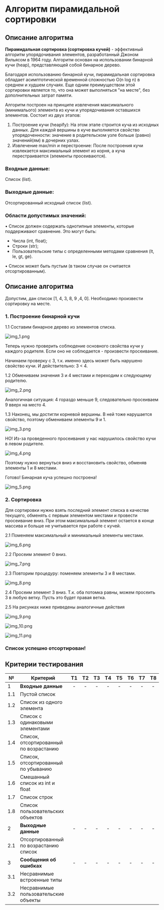 # Алгоритм пирамидальной сортировки

## Описание алгоритма

**Пирамидальная сортировка (сортировка кучей)** - эффективный алгоритм упорядочивания элементов, разработанный
Джоном Вильясом в 1964 году. Алгоритм основан на использовании бинарной кучи (heap), представляющей собой бинарное дерево.

Благодаря использованию бинарной кучи, пирамидальная сортировка обладает асимптотической временной сложностью O(n log n) в среднем и 
худшем случаях. Еще одним преимуществом этой сортировки является то, что она может выполняться "на месте", без дополнительных затрат памяти.

Алгоритм построен на принципе извлечения максимального (минималього) элемента из кучи и упорядочивания оставшихся элементов. Состоит из двух
этапов:

1. Построение кучи (heapify): На этом этапе строится куча из исходных данных. Для каждой вершины в куче выполняется свойство
 упорядоченности: значение в родительском узле больше (равно) значений(ям) в дочерних узлах.
2. Извлечение max/min и перестроение: После построения кучи извлекается максимальный элемент из корня, а куча перестраивается (элементы просеиваются).

### Входные данные:

Список (list).

### Выходные данные:

Отсортированный исходный список (list).

### Области допустимых значений:

• Список должен содержать однотипные элементы, которые поддерживают сравнение. Это могут быть:

- Числа (int, float);
- Строки (str);
- Пользовательские типы с определенными методами сравнения (lt, le, gt, ge).

• Список может быть пустым (в таком случае он считается отсортированным).

## Описание алгоритма

Допустим, дан список [1, 4, 3, 8, 9 ,4, 0]. Необходимо произвести сортировку на месте.

### 1. Построение бинарной кучи
1.1 Составим бинарное дерево из элементов списка. 

![img_1.png](images/img_1.png)

Теперь нужно проверить соблюдение основного свойства кучи у каждого родителя. Если оно не соблюдается - произвести просеивание.

Начинаем проверку с 3, т.к. именно здесь может быть нарушено свойство кучи. И действительно: 3 < 4.

1.2 Обмениваем значения 3 и 4 местами и переходим к следующему родителю.

![img_2.png](images/img_2.png)

Аналогичная ситуация: 4 гораздо меньше 9, следовательно просеиваем 9 вверх на место 4.

1.3 Наконец, мы достигли корневой вершины. В ней тоже нарушается свойство, поэтому обмениваем элементы 9 и 1.

![img_3.png](images/img_3.png)

НО! Из-за проведенного просеивания у нас нарушилось свойство кучи в левом родителе.

![img_4.png](images/img_4.png)

Поэтому нужно вернуться вниз и восстановить свойство, обменяв элементы 1 и 8 местами.

Готово! Бинарная куча успешно построена!

![img_5.png](images/img_5.png)


### 2. Сортировка

Для сортировки нужно взять последний элемент списка в качестве текущего, обменять с первым элементом местами
и провести просеивание вниз. При этом максимальный элемент остается в конце массива и больше не учитывается при работе с кучей.


2.1 Поменяем максимальный и минимальный элементы местами.

![img_6.png](images/img_6.png)

2.2 Просеим элемент 0 вниз.

![img_7.png](images/img_7.png)

2.3 Повторим процедуру: поменяем элементы 3 и 8 местами.

![img_8.png](images/img_8.png)

2.4 Просеим элемент 3 вниз. Т.к. оба потомка равны, можем просеить 3 в любую ветку. Пусть это будет правая ветка.

2.5 На рисунках ниже приведены аналогичные действия

![img_9.png](images/img_9.png)

![img_10.png](images/img_10.png)

![img_11.png](images/img_11.png)

### Список успешно отсортирован!


## Критерии тестирования

| №   | Критерий                               | Т1 | Т2 | Т3 | Т4 | Т5 | Т6 | Т7 | Т8 |
|-----|----------------------------------------|:--:|:--:|:--:|:--:|:--:|:--:|:--:|:--:|
| 1   | **Входные данные**                     | -  | -  | -  | -  | -  | -  | -  | -  |
| 1.1 | Пустой список                          |    |    |    |    |    |    |    |    |
| 1.2 | Список из одного элемента              |    |    |    |    |    |    |    |    |
| 1.3 | Список с одинаковыми элементами        |    |    |    |    |    |    |    |    |
| 1.4 | Список, отсортированный по возрастанию |    |    |    |    |    |    |    |    |
| 1.5 | Список, отсортированный по убыванию    |    |    |    |    |    |    |    |    |
| 1.6 | Смешанный список из int и float        |    |    |    |    |    |    |    |    |
| 1.7 | Список строк                           |    |    |    |    |    |    |    |    |
| 1.8 | Список пользовательских объектов       |    |    |    |    |    |    |    |    |
| 2   | **Выходные данные**                    | -  | -  | -  | -  | -  | -  | -  | -  |
| 2.1 | Отсортированный по возрастанию список  |    |    |    |    |    |    |    |    |
| 3   | **Сообщения об ошибках**               | -  | -  | -  | -  | -  | -  | -  | -  |
| 3.1 | Несравнимые встроенные типы            |    |    |    |    |    |    |    |    |
| 3.2 | Несравнимые пользовательские объекты   |    |    |    |    |    |    |    |    |




